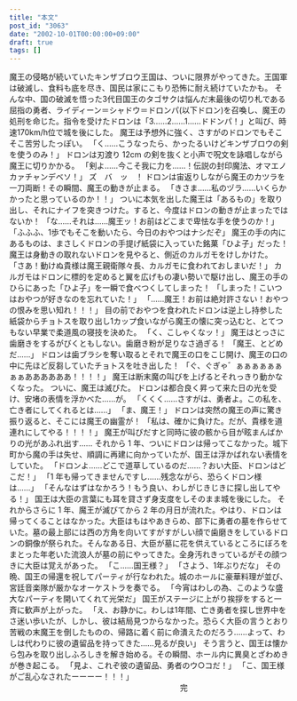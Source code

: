 ```yaml
---
title: "本文"
post_id: "3063"
date: "2002-10-01T00:00:00+09:00"
draft: true
tags: []
---
```



魔王の侵略が続いていたキンザブロウ王国は、ついに限界がやってきた。王国軍は破滅し、食料も底を尽き、国民は家にこもり恐怖に耐え続けていたかも。 そんな中、国の破滅を悟った3代目国王のタゴサクは悩んだ末最後の切り札である屈指の勇者、ライディーン＝シャドウ＝ドロンパ(以下ドロン)を召喚し、魔王の処刑を命じた。指令を受けたドロンは「3……2……1……ドドンパ！」と叫び、時速170km/h位で城を後にした。 魔王は予想外に強く、さすがのドロンでもそこそこ苦労したっぽい。 「く……こうなったら、かったるいけどキンザブロウの剣を使うのみ！」 ドロンは刃渡り 12cm の剣を抜くと小声で呪文を詠唱しながら魔王に切りかかる。 「剣よ……今こそ我に力を……！伝説の封印魔法、オマエノカァチャンデベソ！」 ズ　バ　ッ　！ ドロンは宙返りしながら魔王のカツラを一刀両断！その瞬間、魔王の動きが止まる。 「きさま……私のヅラ……いくらかかったと思っているのか！！」 ついに本気を出した魔王は「あるもの」を取り出し、それにナイフを突きつけた。すると、今度はドロンの動きが止まったではないか！ 「な……それは……魔王ッ！お前はどこまで卑怯な手を使うのか！」 「ふふふ、1歩でもそこを動いたら、今日のおやつはナシだぞ」 魔王の手の内にあるものは、まさしくドロンの手提げ紙袋に入っていた銘菓「ひよ子」だった！魔王は身動きの取れないドロンを見やると、側近のカルガモをけしかけた。 「さあ！動けぬ貴様は魔王親衛隊々長、カルガモに食われておしまいだ！」 カルガモはドロンに標的を定めると翼を広げもの凄い勢いで駆け出し、魔王の手のひらにあった「ひよ子」を一瞬で食べつくしてしまった！ 「しまった！こいつはおやつが好きなのを忘れていた！」 「……魔王！お前は絶対許さない！おやつの恨みを思い知れ！！！」 目の前でおやつを食われたドロンは逆上し持参した紙袋からチョトスを取り出し1カップ食いながら魔王の懐に突っ込むと、とてつもない早業で柔道風の寝技を決めた。 「く、こしゃくなッ！」 魔王はとっさに歯磨きをするがびくともしない。歯磨き粉が足りなさ過ぎる！ 「魔王、とどめだ……」 ドロンは歯ブラシを奪い取るとそれで魔王の口をこじ開け、魔王の口の中に先ほど反芻していたチョトスを吐き出した！ 「ぐ、ぐぎゃ゛ぁぁぁぁぁぁぁぁああああああ！！！！」 魔王は断末魔の叫びを上げるとそれっきり動かなくなった。 ついに、魔王は滅びた。 ドロンは都合良く昇って来た日の光を受け、安堵の表情を浮かべた……が。 「くくく……さすがは、勇者よ。この私を、亡き者にしてくれるとは……」 「ま、魔王！」 ドロンは突然の魔王の声に驚き振り返ると、そこには魔王の幽霊が！ 「私は、確かに負けた。だが、貴様を道連れにしてやる！！！！」 魔王が叫びだすと同時に彼の骸から目が眩まんばかりの光があふれ出す…… それから 1 年、ついにドロンは帰ってこなかった。城下町から魔の手は失せ、順調に再建に向かっていたが、国王は浮かばれない表情をしていた。 「ドロンよ……どこで道草しているのだ……？おい大臣、ドロンはどこだ！」 「1 年も帰ってきませんですし……残念ながら、恐らくドロン様は……」 「そんなはずはなかろう！もう良い、わしがじきじきに探し出してやる！」 国王は大臣の言葉にも耳を貸さず身支度をしそのまま城を後にした。 それからさらに 1 年、魔王が滅びてから 2 年の月日が流れた。やはり、ドロンは帰ってくることはなかった。大臣はもはやあきらめ、部下に勇者の墓を作らせていた。墓の最上部には西の方角を向いてすがすがしい顔で歯磨きをしているドロンの銅像が祭られた。そんなある日、大臣が墓に花を供えているところにぼろをまとった年老いた流浪人が墓の前にやってきた。全身汚れきっているがその顔つきに大臣は覚えがあった。 「こ……国王様？」 「さよう、1年ぶりだな」 その晩、国王の帰還を祝してパーティが行なわれた。城のホールに豪華料理が並び、宮廷音楽隊が厳かなオーケストラを奏でる。 「今宵はわしの為、このような盛大なパーティを開いてくれて光栄だ」 国王がステージに上がり挨拶をすると一斉に歓声が上がった。 「え、お静かに。わしは1年間、亡き勇者を探し世界中をさ迷い歩いたが、しかし、彼は結局見つからなかった。恐らく大臣の言うとおり苦戦の末魔王を倒したものの、帰路に着く前に命潰えたのだろう……よって、わしは代わりに彼の遺留品を持ってきた……見るが良い」 そう言うと、国王は懐から包みを取り出しふろしきを解き始める。その瞬間、ホール内に異臭とざわめきが巻き起こる。 「見よ、これぞ彼の遺留品、勇者のウ○コだ！」 「こ、国王様がご乱心なされたーーーー！！！」 　　　　　　　　　　　　　　　　　　　　　　完
